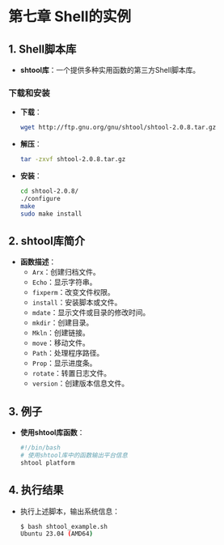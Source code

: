 # 第七章 Shell的实例

## 1. Shell脚本库

- **shtool库**：一个提供多种实用函数的第三方Shell脚本库。

### 下载和安装
- **下载**：
  ```bash
  wget http://ftp.gnu.org/gnu/shtool/shtool-2.0.8.tar.gz
  ```
- **解压**：
  ```bash
  tar -zxvf shtool-2.0.8.tar.gz
  ```
- **安装**：
  ```bash
  cd shtool-2.0.8/
  ./configure
  make
  sudo make install
  ```

## 2. shtool库简介
- **函数描述**：
  - `Arx`：创建归档文件。
  - `Echo`：显示字符串。
  - `fixperm`：改变文件权限。
  - `install`：安装脚本或文件。
  - `mdate`：显示文件或目录的修改时间。
  - `mkdir`：创建目录。
  - `Mkln`：创建链接。
  - `move`：移动文件。
  - `Path`：处理程序路径。
  - `Prop`：显示进度条。
  - `rotate`：转置日志文件。
  - `version`：创建版本信息文件。

## 3. 例子
- **使用shtool库函数**：
  ```bash
  #!/bin/bash
  # 使用shtool库中的函数输出平台信息
  shtool platform
  ```

## 4. 执行结果
- 执行上述脚本，输出系统信息：
  ```bash
  $ bash shtool_example.sh
  Ubuntu 23.04 (AMD64)
  ```
